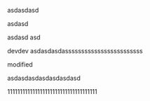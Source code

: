 asdasdasd

asdasd

asdasd
asd

devdev
asdasdasdassssssssssssssssssssssss

modified

asdasdasdasdasdasdasd

111111111111111111111111111111111111

